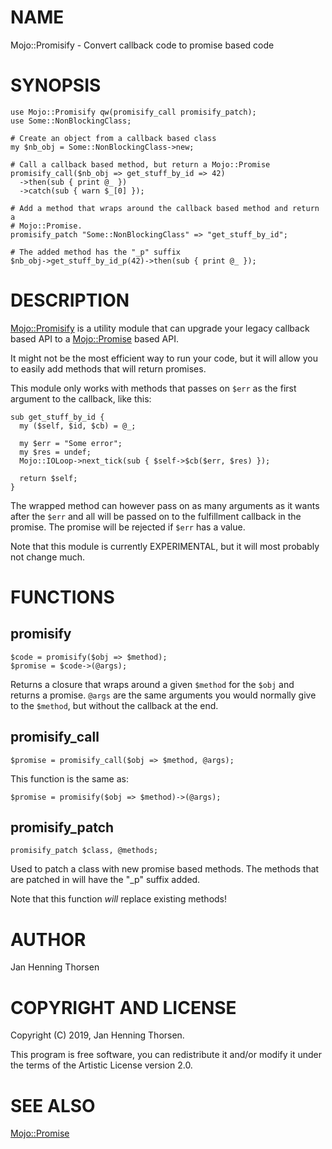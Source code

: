 # NAME

Mojo::Promisify - Convert callback code to promise based code

# SYNOPSIS

    use Mojo::Promisify qw(promisify_call promisify_patch);
    use Some::NonBlockingClass;

    # Create an object from a callback based class
    my $nb_obj = Some::NonBlockingClass->new;

    # Call a callback based method, but return a Mojo::Promise
    promisify_call($nb_obj => get_stuff_by_id => 42)
      ->then(sub { print @_ })
      ->catch(sub { warn $_[0] });

    # Add a method that wraps around the callback based method and return a
    # Mojo::Promise.
    promisify_patch "Some::NonBlockingClass" => "get_stuff_by_id";

    # The added method has the "_p" suffix
    $nb_obj->get_stuff_by_id_p(42)->then(sub { print @_ });

# DESCRIPTION

[Mojo::Promisify](https://metacpan.org/pod/Mojo::Promisify) is a utility module that can upgrade your legacy callback
based API to a [Mojo::Promise](https://metacpan.org/pod/Mojo::Promise) based API.

It might not be the most efficient way to run your code, but it will allow
you to easily add methods that will return promises.

This module only works with methods that passes on `$err` as the first argument
to the callback, like this:

    sub get_stuff_by_id {
      my ($self, $id, $cb) = @_;

      my $err = "Some error";
      my $res = undef;
      Mojo::IOLoop->next_tick(sub { $self->$cb($err, $res) });

      return $self;
    }

The wrapped method can however pass on as many arguments as it wants after the
`$err` and all will be passed on to the fulfillment callback in the promise.
The promise will be rejected if `$err` has a value.

Note that this module is currently EXPERIMENTAL, but it will most probably not
change much.

# FUNCTIONS

## promisify

    $code = promisify($obj => $method);
    $promise = $code->(@args);

Returns a closure that wraps around a given `$method` for the `$obj` and
returns a promise. `@args` are the same arguments you would normally give to
the `$method`, but without the callback at the end.

## promisify\_call

    $promise = promisify_call($obj => $method, @args);

This function is the same as:

    $promise = promisify($obj => $method)->(@args);

## promisify\_patch

    promisify_patch $class, @methods;

Used to patch a class with new promise based methods. The methods that are
patched in will have the "\_p" suffix added.

Note that this function _will_ replace existing methods!

# AUTHOR

Jan Henning Thorsen

# COPYRIGHT AND LICENSE

Copyright (C) 2019, Jan Henning Thorsen.

This program is free software, you can redistribute it and/or modify it under
the terms of the Artistic License version 2.0.

# SEE ALSO

[Mojo::Promise](https://metacpan.org/pod/Mojo::Promise)
